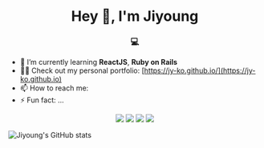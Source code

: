 <h1 align="center">Hey 👋, I'm Jiyoung</h1>
<h3 align="center">💻</h3>

- 🌱 I’m currently learning **ReactJS**, **Ruby on Rails**
- 👨‍💻 Check out my personal portfolio: [https://jy-ko.github.io/](https://jy-ko.github.io)
- 📫 How to reach me: 
- ⚡ Fun fact: ...

<p align="center" display="inline-block">
  <img src="https://img.shields.io/badge/javascript-F7DF1E?style=for-the-badge&logo=javascript&logoColor=black">
  <img src="https://img.shields.io/badge/css-1572B6?style=for-the-badge&logo=css3&logoColor=white">
  <img src="https://img.shields.io/badge/html-E34F26?style=for-the-badge&logo=html5&logoColor=white">
  <img src="https://img.shields.io/badge/rubyonrails-CC0000?style=for-the-badge&logo=rubyonrails&logoColor=white">
  
</p>


![Jiyoung's GitHub stats](https://github-readme-stats.vercel.app/api?username=jy-ko&count_private=true&show_icons=true&theme=tokyonight)
